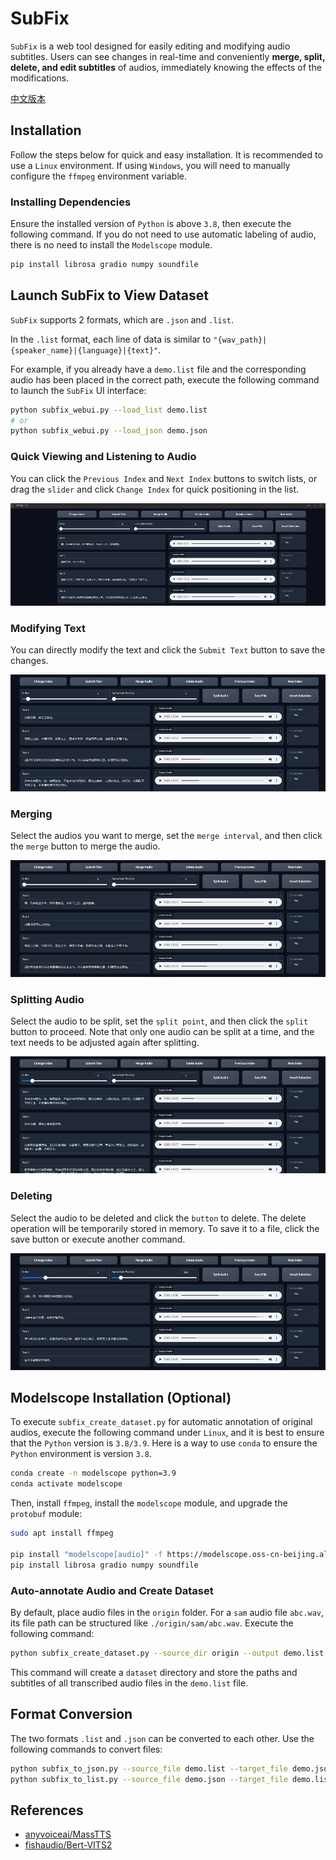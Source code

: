 # SubFix
`SubFix` is a web tool designed for easily editing and modifying audio subtitles. Users can see changes in real-time and conveniently **merge, split, delete, and edit subtitles** of audios, immediately knowing the effects of the modifications.

[中文版本](README_zh.md)

## Installation

Follow the steps below for quick and easy installation. It is recommended to use a `Linux` environment. If using `Windows`, you will need to manually configure the `ffmpeg` environment variable.

### Installing Dependencies

Ensure the installed version of `Python` is above `3.8`, then execute the following command. If you do not need to use automatic labeling of audio, there is no need to install the `Modelscope` module.

```bash
pip install librosa gradio numpy soundfile
```

## Launch SubFix to View Dataset

`SubFix` supports 2 formats, which are `.json` and `.list`.

In the `.list` format, each line of data is similar to `"{wav_path}|{speaker_name}|{language}|{text}"`.

For example, if you already have a `demo.list` file and the corresponding audio has been placed in the correct path, execute the following command to launch the `SubFix` UI interface:

```bash
python subfix_webui.py --load_list demo.list
# or
python subfix_webui.py --load_json demo.json
```

### Quick Viewing and Listening to Audio

You can click the `Previous Index` and `Next Index` buttons to switch lists, or drag the `slider` and click `Change Index` for quick positioning in the list.

![change index gif](images/index.gif)

### Modifying Text

You can directly modify the text and click the `Submit Text` button to save the changes.

![change text gif](images/text.gif)

### Merging

Select the audios you want to merge, set the `merge interval`, and then click the `merge` button to merge the audio.

![merge audio gif](images/merge.gif)

### Splitting Audio

Select the audio to be split, set the `split point`, and then click the `split` button to proceed. Note that only one audio can be split at a time, and the text needs to be adjusted again after splitting.

![split audio gif](images/split.gif)

### Deleting

Select the audio to be deleted and click the `button` to delete. The delete operation will be temporarily stored in memory. To save it to a file, click the save button or execute another command.

![delete audio gif](images/delete.gif)

## Modelscope Installation (Optional)

To execute `subfix_create_dataset.py` for automatic annotation of original audios, execute the following command under `Linux`, and it is best to ensure that the `Python` version is `3.8/3.9`. Here is a way to use `conda` to ensure the `Python` environment is version `3.8`.

```bash
conda create -n modelscope python=3.9
conda activate modelscope
```

Then, install `ffmpeg`, install the `modelscope` module, and upgrade the `protobuf` module:

```bash
sudo apt install ffmpeg

pip install "modelscope[audio]" -f https://modelscope.oss-cn-beijing.aliyuncs.com/releases/repo.html
pip install librosa gradio numpy soundfile
```

### Auto-annotate Audio and Create Dataset

By default, place audio files in the `origin` folder. For a `sam` audio file `abc.wav`, its file path can be structured like `./origin/sam/abc.wav`. Execute the following command:

```bash
python subfix_create_dataset.py --source_dir origin --output demo.list
```

This command will create a `dataset` directory and store the paths and subtitles of all transcribed audio files in the `demo.list` file.

## Format Conversion

The two formats `.list` and `.json` can be converted to each other. Use the following commands to convert files:

```bash
python subfix_to_json.py --source_file demo.list --target_file demo.json
python subfix_to_list.py --source_file demo.json --target_file demo.list
```

## References

- [anyvoiceai/MassTTS](https://github.com/anyvoiceai/MassTTS)
- [fishaudio/Bert-VITS2](https://github.com/fishaudio/Bert-VITS2)